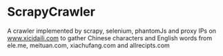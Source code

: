 # ScrapyCrawler
A crawler implemented by scrapy, selenium, phantomJs and proxy IPs on www.xicidaili.com to gather Chinese characters and English words from ele.me, meituan.com, xiachufang.com and allrecipts.com
